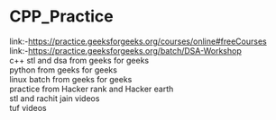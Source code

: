 # CPP_Practice
link:-https://practice.geeksforgeeks.org/courses/online#freeCourses<br>
link:-https://practice.geeksforgeeks.org/batch/DSA-Workshop<br>
c++ stl and dsa from geeks for geeks<br>
python from geeks for geeks<br>
linux batch from geeks for geeks<br>
practice from Hacker rank and Hacker earth<br>
stl and rachit jain videos<br>
tuf videos<br>
